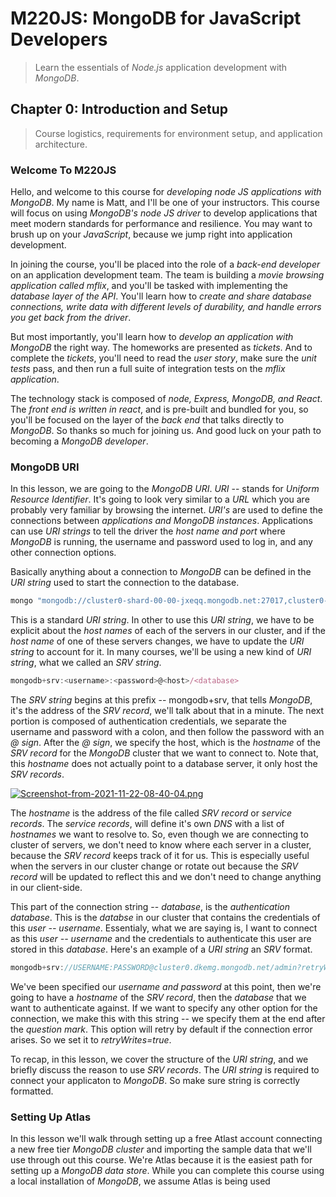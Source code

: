 # M220JS: MongoDB for JavaScript Developers

> Learn the essentials of *Node.js* application development with *MongoDB*.

## Chapter 0: Introduction and Setup

> Course logistics, requirements for environment setup, and application architecture.

### Welcome To M220JS

Hello, and welcome to this course for *developing node JS applications with MongoDB*. My name is Matt, and I'll be one of your instructors. This course will focus on using *MongoDB's node JS driver* to develop applications that meet modern standards for performance and resilience. You may want to brush up on your *JavaScript*, because we jump right into application development.

In joining the course, you'll be placed into the role of a *back-end developer* on an application development team. The team is building a *movie browsing application called mflix*, and you'll be tasked with implementing the *database layer of the API*. You'll learn how to *create and share database connections, write data with different levels of durability, and handle errors you get back from the driver*.

But most importantly, you'll learn how to *develop an application with MongoDB* the right way. The homeworks are presented as *tickets*. And to complete the *tickets*, you'll need to read the *user story*, make sure the *unit tests* pass, and then run a full suite of integration tests on the *mflix application*.

The technology stack is composed of *node, Express, MongoDB, and React*. The *front end is written in react*, and is pre-built and bundled for you, so you'll be focused on the layer of the *back end* that talks directly to *MongoDB*. So thanks so much for joining us. And good luck on your path to becoming a *MongoDB developer*.

### MongoDB URI

In this lesson, we are going to the *MongoDB URI*. *URI* -- stands for *Uniform Resource Identifier*. It's going to look very similar to a *URL* which you are probably very familiar by browsing the internet. *URI's* are used to define the connections between *applications and MongoDB instances*. Applications can use *URI strings* to tell the driver the *host name and port* where *MongoDB* is running, the username and password used to log in, and any other connection options.

Basically anything about a connection to *MongoDB* can be defined in the *URI string* used to start the connection to the database.

```javascript
mongo "mongodb://cluster0-shard-00-00-jxeqq.mongodb.net:27017,cluster0-shard-00-01-jxeqq.mongodb.net:27017,cluster0-shard-00-02-jxeqq.mongodb.net:27017/aggregations?replicaSet=Cluster0-shard-0" --authenticationDatabase admin --ssl -u m121 -p aggregations --norc
```

This is a standard *URI string*. In other to use this *URI string*, we have to be explicit about the *host names* of each of the servers in our cluster, and if the *host name* of one of these servers changes, we have to update the *URI string* to account for it. In many courses, we'll be using a new kind of *URI string*, what we called an *SRV string*.

```javascript
mongodb+srv:<username>:<password>@<host>/<database>
```

The *SRV string* begins at this prefix -- mongodb+srv, that tells *MongoDB*, it's the address of the *SRV record*, we'll talk about that in a minute. The next portion is composed of authentication credentials, we separate the username and password with a colon, and then follow the password with an *@ sign*. After the *@ sign*, we specify the host, which is the *hostname* of the *SRV record* for the *MongoDB* cluster that we want to connect to. Note that, this *hostname* does not actually point to a database server, it only host the *SRV records*.

[![Screenshot-from-2021-11-22-08-40-04.png](https://i.postimg.cc/W43c2P9Y/Screenshot-from-2021-11-22-08-40-04.png)](https://postimg.cc/xXW4RBVL)

The *hostname* is the address of the file called *SRV record* or *service records*. The *service records*, will define it's own *DNS* with a list of *hostnames* we want to resolve to. So, even though we are connecting to cluster of servers, we don't need to know where each server in a cluster, because the *SRV record* keeps track of it for us. This is especially useful when the servers in our cluster change or rotate out because the *SRV record* will be updated to reflect this and we don't need to change anything in our client-side.

This part of the connection string -- *database*, is the *authentication database*. This is the *databse* in our cluster that contains the credentials of this *user -- username*. Essentialy, what we are saying is, I want to connect as this *user -- username* and the credentials to authenticate this user are stored in this *database*. Here's an example of a *URI string* an *SRV* format.

```javascript
mongodb+srv://USERNAME:PASSWORD@cluster0.dkemg.mongodb.net/admin?retryWrites=true
```

We've been specified our *username and password* at this point, then we're going to have a *hostname* of the *SRV record*, then the *database* that we want to authenticate against. If we want to specify any other option for the connection, we make this with this string -- we specify them at the end after the *question mark*. This option will retry by default if the connection error arises. So we set it to *retryWrites=true*.

To recap, in this lesson, we cover the structure of the *URI string*, and we briefly discuss the reason to use *SRV records*. The *URI string* is required to connect your applicaton to *MongoDB*. So make sure string is correctly formatted.

### Setting Up Atlas

In this lesson we'll walk through setting up a free Atlast account connecting a new free tier *MongoDB cluster* and importing the sample data that we'll use through out this course. We're Atlas because it is the easiest path for setting up a *MongoDB data store*. While you can complete this course using a local installation of *MongoDB*, we assume Atlas is being used
